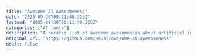 ```yaml
---
title: "Awesome AI Awesomeness"
date: "2025-09-30T00:11:40.325Z"
lastmod: "2025-09-30T00:11:40.325Z"
categories: ["AI tools"]
description: "A curated list of awesome awesomeness about artificial intelligence - amusi/awesome-ai-awesomeness"
original_url: "https://github.com/amusi/awesome-ai-awesomeness"
draft: false
---
```

